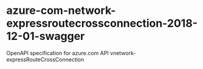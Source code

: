 # azure-com-network-expressroutecrossconnection-2018-12-01-swagger
OpenAPI specification for azure.com API vnetwork-expressRouteCrossConnection
